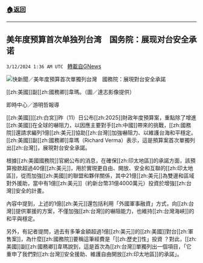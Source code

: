 ###  [:house:返回](README.md)
---


## 美年度预算首次单独列台湾　国务院：展现对台安全承诺
`3/12/2024 1:36 AM UTC ` [轉載自GNews](https://gnews.org/articles/2385989)

![快新聞／美年度預算首次單獨列台灣　國務院：展現對台安全承諾](https://cdn.ftvnews.com.tw/manasystem/FileData/News/0c3250f0-2bd0-4bfb-801c-3c6dfa3e50e8.jpg "快新聞／美年度預算首次單獨列台灣　國務院：展現對台安全承諾")

[[zh:美國]]副[[zh:國務卿]]韋瑪。（圖／達志影像提供）

即時中心／游明哲報導

[[zh:美國]][[zh:白宮]]昨（11）日公布[[zh:2025]]財政年度預算案，重點除了增進[[zh:美國]]在全球的嚇阻力，以因應主要對手[[zh:中國]]帶來的挑戰，[[zh:國務院]]還請求編列1億[[zh:美元]]協助[[zh:台灣]]加強嚇阻力、以維護台海和平穩定。[[zh:美國]]副[[zh:國務卿]]韋瑪（Richard Verma）表示，這是預算案首次單獨列出[[zh:台灣]]，展現對台安全承諾。

根據[[zh:美國國務院]]官網公布的消息，在確保[[zh:印太地區]]的承諾方面，該預算撥款超過40億[[zh:美元]]，用於實現更自由、開放、安全和互聯的[[zh:印太地區]]，從而加強[[zh:美國]]的聯盟和夥伴關係，其中21億[[zh:美元]]為雙邊和區域對外援助，當中有1億[[zh:美元]]（約新台幣31億4000萬元）投資於增強[[zh:台灣]]安全的計畫。

內容中提到，上述的1億[[zh:美元]]還包括利用「外國軍事融資」方式，向[[zh:台灣]]提供軍援的方案，不僅加強[[zh:台灣]]的嚇阻能力，也維持[[zh:台灣海峽]]的和平與穩定。

另外，有記者提問，過去有多筆金額超過1億[[zh:美元]]的[[zh:美國]]對台[[zh:軍售案]]，為什麼[[zh:國務院]]要稱這筆經費是「[[zh:歷史]]性」投資 ？對此，[[zh:美國]]副[[zh:國務卿]]韋瑪說到，這是首次為[[zh:台灣]]單獨列出一個項目，「它重申了我們對[[zh:台灣]]安全援助、維護自由開放[[zh:印太地區]]的承諾」。
